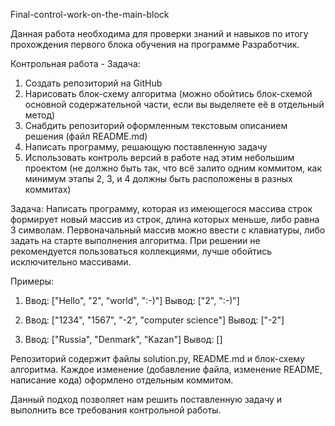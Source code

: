 Final-control-work-on-the-main-block

  Данная работа необходима для проверки знаний и навыков по итогу прохождения первого блока обучения на программе Разработчик. 

Контрольная работа - Задача:

1. Создать репозиторий на GitHub
2. Нарисовать блок-схему алгоритма (можно обойтись блок-схемой основной содержательной части, если вы выделяете её в отдельный метод)
3. Снабдить репозиторий оформленным текстовым описанием решения (файл README.md)
4. Написать программу, решающую поставленную задачу
5. Использовать контроль версий в работе над этим небольшим проектом (не должно быть так, что всё залито одним коммитом, как минимум этапы 2, 3, и 4 должны быть расположены в разных коммитах)

Задача: 
  Написать программу, которая из имеющегося массива строк формирует новый массив из строк, длина которых меньше, либо равна 3 символам. Первоначальный массив можно ввести с клавиатуры, либо задать на старте выполнения алгоритма. При решении не рекомендуется пользоваться коллекциями, лучше обойтись исключительно массивами.

Примеры:
1. Ввод: ["Hello", "2", "world", ":-)"]
   Вывод: ["2", ":-)"]

2. Ввод: ["1234", "1567", "-2", "computer science"]
   Вывод: ["-2"]

3. Ввод: ["Russia", "Denmark", "Kazan"]
   Вывод: []


Репозиторий содержит файлы solution.py, README.md и блок-схему алгоритма. Каждое изменение (добавление файла, изменение README, написание кода) оформлено отдельным коммитом.

Данный подход позволяет нам решить поставленную задачу и выполнить все требования контрольной работы.
